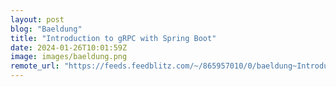 ```yaml
---
layout: post
blog: "Baeldung"
title: "Introduction to gRPC with Spring Boot"
date: 2024-01-26T10:01:59Z
image: images/baeldung.png
remote_url: "https://feeds.feedblitz.com/~/865957010/0/baeldung~Introduction-to-gRPC-with-Spring-Boot"
---
```

